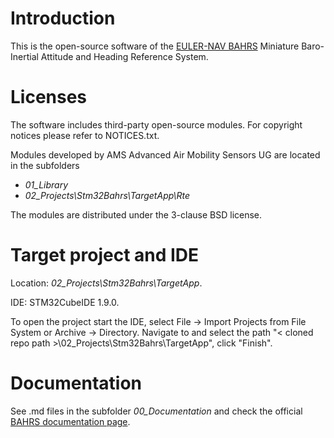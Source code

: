 # Introduction

This is the open-source software of the [EULER-NAV BAHRS](https://euler-nav.com/bahrs) Miniature Baro-Inertial Attitude and Heading Reference System.

# Licenses

The software includes third-party open-source modules. For copyright notices please refer to NOTICES.txt.

Modules developed by AMS Advanced Air Mobility Sensors UG are located in the subfolders

- *01_Library*
- *02_Projects\Stm32Bahrs\TargetApp\Rte*

The modules are distributed under the 3-clause BSD license.

# Target project and IDE

Location: *02_Projects\Stm32Bahrs\TargetApp*.

IDE: STM32CubeIDE 1.9.0.

To open the project start the IDE, select File -> Import Projects from File System or Archive -> Directory. Navigate to and select the path "< cloned repo path >\02_Projects\Stm32Bahrs\TargetApp", click "Finish".

# Documentation

See .md files in the subfolder *00_Documentation* and check the official [BAHRS documentation page](https://euler-nav.com/bahrsdoc).
